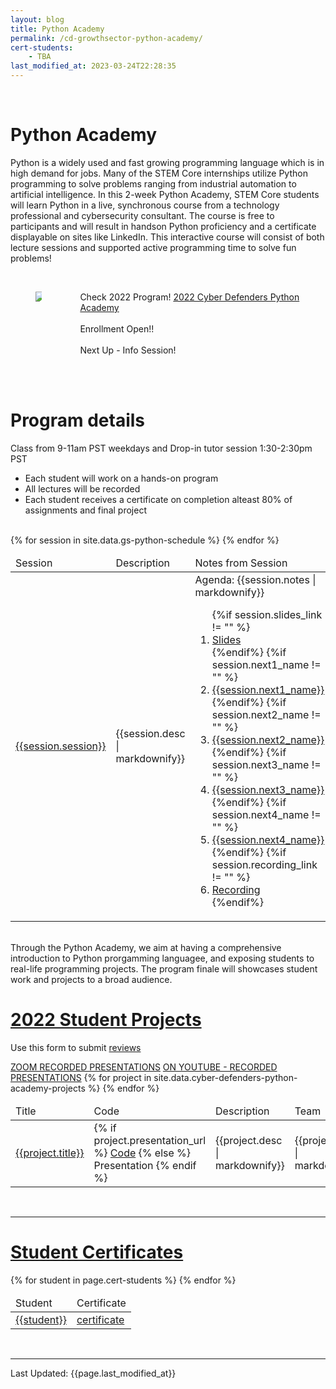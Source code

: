 ```yaml
---
layout: blog
title: Python Academy
permalink: /cd-growthsector-python-academy/
cert-students:
    - TBA
last_modified_at: 2023-03-24T22:28:35
---
```

<br/>
<h1 class="title">Python Academy</h1>

Python is a widely used and fast growing programming language which is in high demand for jobs.  Many of the STEM Core internships utilize Python programming to solve problems ranging from industrial automation to artificial intelligence.  In this 2-week Python Academy, STEM Core students will learn Python in a live, synchronous course from a technology professional and cybersecurity consultant.  The course is free to participants and will result in handson Python proficiency and a certificate displayable on sites like LinkedIn.  This interactive course will consist of both lecture sessions and supported active programming time to solve fun problems!

<br/>
<section>
<div class="container">
    <div class="columns is-multiline is-mobile is-centered">
        <div class="column is-one-third">
            <figure class="image">
            <img src="{{site.url}}{{site.baseurl}}assets/images/gs-python.png"/>
            </figure>
        </div>
        <div class="column is-two-third">
        <p class="has-text-left">   
            <div>
                <span class="tag is-danger">Check 2022 Program!</span> <a href='/2022-cd-growthsector-python-academy/'>2022 Cyber Defenders Python Academy</a>
                <br/> <br/>
                <span class="tag is-danger">Enrollment Open!!</span>
                <br/> <br/>
                <span class="tag is-danger">Next Up - Info Session!</span>
                <br/> <br/>
            </div>
            </p>
        </div>
    </div>
</div>
</section>

<br/>
<h1 class="title">Program details</h1>
<div>
    <p class="tag is-info">Class from 9-11am PST weekdays and Drop-in tutor session 1:30-2:30pm PST</p>
    <ul>
        <li>Each student will work on a hands-on program</li>
        <li>All lectures will be recorded</li>
        <li>Each student receives a certificate on completion alteast 80% of assignments and final project</li>
    </ul>
</div>
<br/>
<table class="table is-bordered is-striped">
    <thead>
        <td>Session</td><td>Description</td><td>Notes from Session</td>
    </thead>
    <tbody>
    {% for session in site.data.gs-python-schedule %} 
    <tr>
        <td><a id="{{session.session| url_encode}}" href="#{{session.session | url_encode}}">{{session.session}}</a></td>
        <td>{{session.desc | markdownify}}</td>
        <td>Agenda: {{session.notes | markdownify}}
            <ol>
            {%if session.slides_link != "" %}
                <li><a href="{{session.slides_link}}" class="tag is-info">Slides</a></li>
            {%endif%}
            {%if session.next1_name != "" %}
                <li><a href="{{session.next1_link}}" class="tag is-warning">{{session.next1_name}}</a></li>
            {%endif%}
            {%if session.next2_name != "" %}
                <li><a href="{{session.next2_link}}" class="tag is-warning">{{session.next2_name}}</a></li>
            {%endif%}
            {%if session.next3_name != "" %}
                <li><a href="{{session.next3_link}}" class="tag is-warning">{{session.next3_name}}</a></li>
            {%endif%}
            {%if session.next4_name != "" %}
                <li><a href="{{session.next4_link}}" class="tag is-warning">{{session.next4_name}}</a></li>
            {%endif%}
            {%if session.recording_link != "" %}                
                <li><a href="{{session.recording_link}}" class="tag is-info">Recording</a></li>
            {%endif%}
            </ol>
        </td>
    </tr>
    {% endfor %}
    </tbody>
</table>

<br/>
Through the Python Academy, we aim at having a comprehensive introduction to Python prorgamming languagee, and exposing students to real-life programming projects. The program finale will showcases student work and projects to a broad audience.
<br/>

<h1 class="title"><a id="projects" href="#projects">2022 Student Projects</a></h1>
<p>Use this form to submit <a href="https://docs.google.com/forms/d/e/1FAIpQLSeA_lMQWVrwFkEvh9cOjFISOkabSacRtEo0Tuk_7-AIlfp-Zg/viewform">reviews</a></p>
<a class="tag is-danger" href="https://us02web.zoom.us/rec/share/GSHhYNjl_vOBhD73XP7vZlmfzYooYYHv-J3Pt7oeS6FuJ_xAMq9Av4TM7pz4Wq2e.y5pWWIbKhp2zndGE">ZOOM RECORDED PRESENTATIONS</a>
<a class="tag is-info" href="https://www.youtube.com/watch?v=8L_1c8vztM4">ON YOUTUBE - RECORDED PRESENTATIONS</a>
<table class="table is-bordered is-striped">
    <thead>
        <td>Title</td><td>Code</td><td>Description</td><td>Team</td>
    </thead>
    <tbody>
    {% for project in site.data.cyber-defenders-python-academy-projects %} 
    <tr>
        <td><a id="{{project.title| url_encode}}" href="#{{project.title | url_encode}}">{{project.title}}</a></td>
        <td>{% if project.presentation_url %}
            <a href="{{project.presentation_url}}">Code</a>
            {% else %}
            Presentation
            {% endif %}
            </td>
        <td>{{project.desc | markdownify}}</td>
        <td>{{project.team | markdownify}}</td>
    </tr>
    {% endfor %}
    </tbody>
</table>
<br/>
<hr/>

<h1 class="title"><a id="certificates" href="#certificates">Student Certificates</a></h1>
<table class="table is-bordered is-striped">
    <thead>
        <td>Student</td><td>Certificate</td>
    </thead>
    <tbody>
    {% for student in page.cert-students %} 
    <tr>
        <td><a id="{{student | url_encode}}" href="#{{student | url_encode}}">{{student}}</a></td>
        <td><a href="{{site.url}}{{site.baseurl}}assets/images/gs-certs/png/{{student | replace: ' ','_'}}.png">certificate</a></td>
    </tr>
    {% endfor %}
    </tbody>
</table>
<br/>

<hr/>
Last Updated: {{page.last_modified_at}}